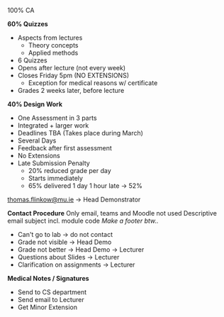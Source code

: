 
100% CA

**60% Quizzes**
- Aspects from lectures
	- Theory concepts
	- Applied methods
- 6 Quizzes
- Opens after lecture (not every week)
- Closes Friday 5pm (NO EXTENSIONS)
	- Exception for medical reasons w/ certificate
- Grades 2 weeks later, before lecture

**40% Design Work**
- One Assessment in 3 parts
- Integrated + larger work
- Deadlines TBA (Takes place during March)
- Several Days
- Feedback after first assessment
- No Extensions
- Late Submission Penalty
	- 20% reduced grade per day
	- Starts immediately
	- 65% delivered 1 day 1 hour late $\to$ 52%

thomas.flinkow@mu.ie $\to$ Head Demonstrator

**Contact Procedure**
Only email, teams and Moodle not used
Descriptive email subject incl. module code
*Make a footer btw..*

- Can't go to lab $\to$ do not contact
- Grade not visible $\to$ Head Demo
- Grade not better $\to$ Head Demo $\to$ Lecturer
- Questions about Slides $\to$ Lecturer
- Clarification on assignments $\to$ Lecturer

**Medical Notes / Signatures**
- Send to CS department
- Send email to Lecturer
- Get Minor Extension